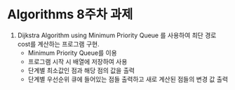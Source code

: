 # Algorithms 8주차 과제

1. Dijkstra Algorithm using Minimum Priority Queue 를 사용하여 최단 경로 cost를 계산하는 프로그램 구현.
	- Minimum Priority Queue를 이용
	- 프로그램 시작 시 배열에 저장하여 사용
	- 단계별 최소값인 점과 해당 점의 값을 출력
	- 단계별 우선순위 큐에 들어있는 점들 출력하고 새로 계산된 점들의 변경 값 출력
